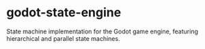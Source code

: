 # godot-state-engine
State machine implementation for the Godot game engine, featuring hierarchical and parallel state machines.
